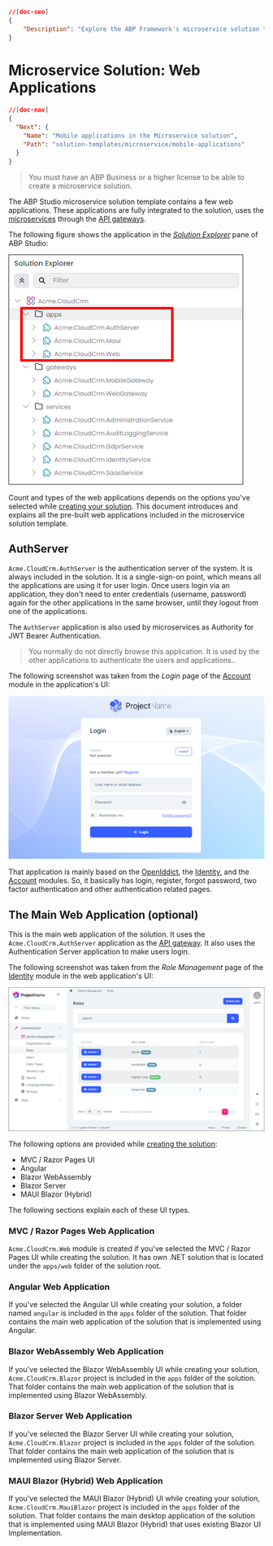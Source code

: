 ```json
//[doc-seo]
{
    "Description": "Explore the ABP Framework's microservice solution template, featuring integrated web applications and API gateways for seamless development."
}
```

# Microservice Solution: Web Applications

````json
//[doc-nav]
{
  "Next": {
    "Name": "Mobile applications in the Microservice solution",
    "Path": "solution-templates/microservice/mobile-applications"
  }
}
````

> You must have an ABP Business or a higher license to be able to create a microservice solution.

The ABP Studio microservice solution template contains a few web applications. These applications are fully integrated to the solution, uses the [microservices](microservices.md) through the [API gateways](api-gateways.md). 

The following figure shows the application in the *[Solution Explorer](../../studio/solution-explorer.md)* pane of ABP Studio:

![applications-in-microservice-solution](images/applications-in-microservice-solution.png)



Count and types of the web applications depends on the options you've selected while [creating your solution](../../get-started/microservice.md). This document introduces and explains all the pre-built web applications included in the microservice solution template. 

## AuthServer

`Acme.CloudCrm.AuthServer` is the authentication server of the system. It is always included in the solution. It is a single-sign-on point, which means all the applications are using it for user login. Once users login via an application, they don't need to enter credentials (username, password) again for the other applications in the same browser, until they logout from one of the applications.

The `AuthServer` application is also used by microservices as Authority for JWT Bearer Authentication.

> You normally do not directly browse this application. It is used by the other applications to authenticate the users and applications..

The following screenshot was taken from the *Login* page of the [Account](../../modules/account.md) module in the application's UI:

![authserver-login-page](images/authserver-login-page.png)

That application is mainly based on the [OpenIddict](../../modules/openiddict.md), the [Identity](../../modules/identity.md), and the [Account](../../modules/account.md) modules. So, it basically has login, register, forgot password, two factor authentication and other authentication related pages.

## The Main Web Application (optional)

This is the main web application of the solution. It uses the `Acme.CloudCrm.AuthServer` application as the [API gateway](api-gateways.md). It also uses the Authentication Server application to make users login.

The following screenshot was taken from the *Role Management* page of the [Identity](../../modules/identity.md) module in the web application's UI:

![web-application-ui](images/web-application-ui.png)

The following options are provided while [creating the solution](../../get-started/microservice.md):

* MVC / Razor Pages UI
* Angular
* Blazor WebAssembly
* Blazor Server
* MAUI Blazor (Hybrid)

The following sections explain each of these UI types.

### MVC / Razor Pages Web Application

`Acme.CloudCrm.Web` module is created if you've selected the MVC / Razor Pages UI while creating the solution. It has own .NET solution that is located under the `apps/web` folder of the solution root.

### Angular Web Application

If you've selected the Angular UI while creating your solution, a folder named `angular` is included in the `apps` folder of the solution. That folder contains the main web application of the solution that is implemented using Angular.

### Blazor WebAssembly Web Application

If you've selected the Blazor WebAssembly UI while creating your solution, `Acme.CloudCrm.Blazor` project is included in the `apps` folder of the solution. That folder contains the main web application of the solution that is implemented using Blazor WebAssembly.

### Blazor Server Web Application

If you've selected the Blazor Server UI while creating your solution, `Acme.CloudCrm.Blazor` project is included in the `apps` folder of the solution. That folder contains the main web application of the solution that is implemented using Blazor Server.

### MAUI Blazor (Hybrid) Web Application

If you've selected the MAUI Blazor (Hybrid) UI while creating your solution, `Acme.CloudCrm.MauiBlazor` project is included in the `apps` folder of the solution. That folder contains the main desktop application of the solution that is implemented using MAUI Blazor (Hybrid) that uses existing Blazor UI Implementation.
